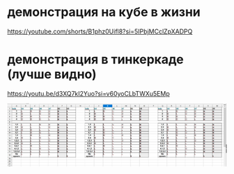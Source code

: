 # демонстрация на кубе в жизни
https://youtube.com/shorts/B1phz0Uifl8?si=5IPbjMCclZpXADPQ
# демонстрация в тинкеркаде (лучше видно)
https://youtu.be/d3XQ7kI2Yuo?si=v60yoCLbTWXu5EMp

![img](https://github.com/ToshaTosha/IoT/blob/main/ledcube/img/states.jpg)
